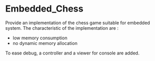 # Embedded_Chess
Provide an implementation of the chess game suitable for embedded system.
The characteristic of the implementation are :
* low memory consumption
* no dynamic memory allocation

To ease debug, a controller and a viewer for console are added.